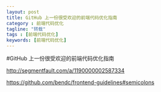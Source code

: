 ```yaml
---
layout: post
title: GitHub 上一份很受欢迎的前端代码优化指南
category : 前端代码优化
tagline: "转载"
tags : [前端代码优化]
keywords: [前端代码优化]
---
```

#GitHub 上一份很受欢迎的前端代码优化指南

<http://segmentfault.com/a/1190000002587334>

<https://github.com/bendc/frontend-guidelines#semicolons>